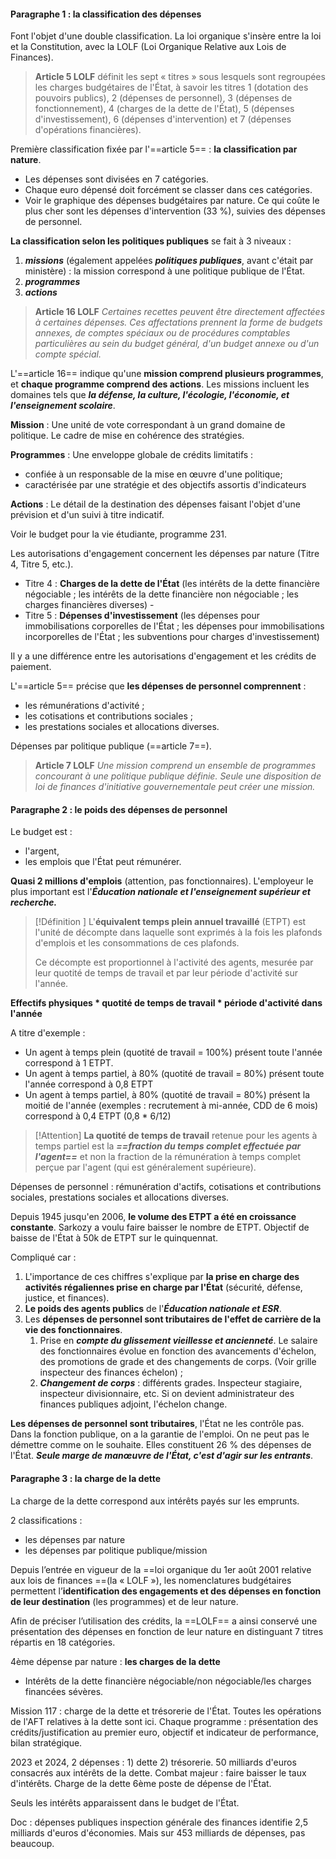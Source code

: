 #### Paragraphe 1 : la classification des dépenses
Font l'objet d'une double classification. La loi organique s'insère entre la loi et la Constitution, avec la LOLF (Loi Organique Relative aux Lois de Finances).

> **Article 5 LOLF**
> définit les sept « titres » sous lesquels sont regroupées les charges budgétaires de l'État, à savoir les titres 1 (dotation des pouvoirs publics), 2 (dépenses de personnel), 3 (dépenses de fonctionnement), 4 (charges de la dette de l'État), 5 (dépenses d'investissement), 6 (dépenses d'intervention) et 7 (dépenses d'opérations financières).

Première classification fixée par l'==article 5== : **la classification par nature**. 
- Les dépenses sont divisées en 7 catégories. 
- Chaque euro dépensé doit forcément se classer dans ces catégories. 
- Voir le graphique des dépenses budgétaires par nature. Ce qui coûte le plus cher sont les dépenses d'intervention (33 %), suivies des dépenses de personnel.

**La classification selon les politiques publiques** se fait à 3 niveaux : 
1. ***missions*** (également appelées ***politiques publiques***, avant c'était par ministère) : la mission correspond à une politique publique de l'État. 
2. ***programmes***
3. ***actions***

> **Article 16 LOLF**
> *Certaines recettes peuvent être directement affectées à certaines dépenses. Ces affectations prennent la forme de budgets annexes, de comptes spéciaux ou de procédures comptables particulières au sein du budget général, d'un budget annexe ou d'un compte spécial.*

L'==article 16== indique qu'une **mission comprend plusieurs programmes**, et **chaque programme comprend des actions**. Les missions incluent les domaines tels que ***la défense, la culture, l'écologie, l'économie, et l'enseignement scolaire***.

**Mission** : Une unité de vote correspondant à un grand domaine de politique. Le cadre de mise en cohérence des stratégies.

**Programmes** : Une enveloppe globale de crédits limitatifs :
- ﻿﻿confiée à un responsable de la mise en œuvre d'une politique;
- ﻿﻿caractérisée par une stratégie et des objectifs assortis d'indicateurs

**Actions** : Le détail de la destination des dépenses faisant l'objet d'une prévision et d'un suivi à titre indicatif.

Voir le budget pour la vie étudiante, programme 231.

Les autorisations d'engagement concernent les dépenses par nature (Titre 4, Titre 5, etc.).
- Titre 4 : **Charges de la dette de l'État** (les intérêts de la dette financière négociable ; les intérêts de la dette financière non négociable ; les charges financières diverses) - 
- Titre 5 : **Dépenses d'investissement** (les dépenses pour immobilisations corporelles de l'État ; les dépenses pour immobilisations incorporelles de l'État ; les subventions pour charges d'investissement)

Il y a une différence entre les autorisations d'engagement et les crédits de paiement.

L'==article 5== précise que **les dépenses de personnel comprennent** : 
- les rémunérations d'activité ;
- les cotisations et contributions sociales ;
- les prestations sociales et allocations diverses.

Dépenses par politique publique (==article 7==).

> **Article 7 LOLF**
> *Une mission comprend un ensemble de programmes concourant à une politique publique définie. Seule une disposition de loi de finances d'initiative gouvernementale peut créer une mission.*

#### Paragraphe 2 : le poids des dépenses de personnel
Le budget est :
- l'argent, 
- les emplois que l'État peut rémunérer. 

**Quasi 2 millions d'emplois** (attention, pas fonctionnaires). L'employeur le plus important est l'***Éducation nationale et l'enseignement supérieur et recherche.***


>[!Définition ]
>L'**équivalent temps plein annuel travaillé** (ETPT) est l'unité de décompte dans laquelle sont exprimés à la fois les plafonds d'emplois et les consommations de ces plafonds.
>
>Ce décompte est proportionnel à l'activité des agents, mesurée par leur quotité de temps de travail et par leur période d'activité sur l'année.

**Effectifs physiques * quotité de temps de travail * période d'activité dans l'année**

A titre d'exemple :

- ﻿﻿Un agent à temps plein (quotité de travail = 100%) présent toute l'année correspond à 1 ETPT.
- ﻿﻿Un agent à temps partiel, à 80% (quotité de travail = 80%) présent toute l'année correspond à 0,8 ETPT
- ﻿﻿Un agent à temps partiel, à 80% (quotité de travail = 80%) présent la moitié de l'année (exemples : recrutement à mi-année, CDD de 6 mois) correspond à 0,4 ETPT (0,8 * 6/12)

>[!Attention]
>**La quotité de temps de travail** retenue pour les agents à temps partiel est la ***==fraction du temps complet effectuée par l'agent==*** et non la fraction de la rémunération à temps complet perçue par l'agent (qui est généralement supérieure).

Dépenses de personnel : rémunération d'actifs, cotisations et contributions sociales, prestations sociales et allocations diverses. 

Depuis 1945 jusqu'en 2006, **le volume des ETPT a été en croissance constante**. Sarkozy a voulu faire baisser le nombre de ETPT. Objectif de baisse de l'État à 50k de ETPT sur le quinquennat.

Compliqué car :

1. L'importance de ces chiffres s'explique par **la prise en charge des activités régaliennes prise en charge par l'État** (sécurité, défense, justice, et finances).
2. **Le poids des agents publics** de l'***Éducation nationale et ESR***.
3. Les **dépenses de personnel sont tributaires de l'effet de carrière de la vie des fonctionnaires**. 
	1. Prise en ***compte du glissement vieillesse et ancienneté***. Le salaire des fonctionnaires évolue en fonction des avancements d'échelon, des promotions de grade et des changements de corps. (Voir grille inspecteur des finances échelon) ; 
	2. ***Changement de corps*** : différents grades. Inspecteur stagiaire, inspecteur divisionnaire, etc. Si on devient administrateur des finances publiques adjoint, l'échelon change. 

**Les dépenses de personnel sont tributaires**, l'État ne les contrôle pas. Dans la fonction publique, on a la garantie de l'emploi. On ne peut pas le démettre comme on le souhaite. Elles constituent 26 % des dépenses de l'État. ***Seule marge de manœuvre de l'État, c'est d'agir sur les entrants***.

#### Paragraphe 3 : la charge de la dette
La charge de la dette correspond aux intérêts payés sur les emprunts. 

2 classifications : 
- les dépenses  par nature
- les dépenses par politique publique/mission

Depuis l’entrée en vigueur de la ==loi organique du 1er août 2001 relative aux lois de finances ==(la « LOLF »), les nomenclatures budgétaires permettent l’**identification des engagements et des dépenses en fonction de leur destination** (les programmes) et de leur nature.

Afin de préciser l’utilisation des crédits, la ==LOLF== a ainsi conservé une présentation des dépenses en fonction de leur nature en distinguant 7 titres répartis en 18 catégories.

4ème dépense par nature : **les charges de la dette**

- Intérêts de la dette financière négociable/non négociable/les charges financées sévères.

Mission 117 : charge de la dette et trésorerie de l'État. Toutes les opérations de l'AFT relatives à la dette sont ici. Chaque programme : présentation des crédits/justification au premier euro, objectif et indicateur de performance, bilan stratégique.

2023 et 2024, 2 dépenses : 1) dette 2) trésorerie. 50 milliards d'euros consacrés aux intérêts de la dette. Combat majeur : faire baisser le taux d'intérêts. Charge de la dette 6ème poste de dépense de l'État.

Seuls les intérêts apparaissent dans le budget de l'État.

Doc : dépenses publiques inspection générale des finances identifie 2,5 milliards d'euros d'économies. Mais sur 453 milliards de dépenses, pas beaucoup.